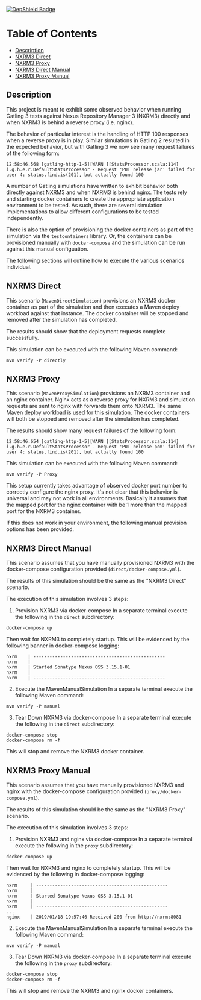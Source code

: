 <!--

    Copyright (c) 2019-present Sonatype, Inc. All rights reserved.

    This program is licensed to you under the Apache License Version 2.0,
    and you may not use this file except in compliance with the Apache License Version 2.0.
    You may obtain a copy of the Apache License Version 2.0 at http://www.apache.org/licenses/LICENSE-2.0.

    Unless required by applicable law or agreed to in writing,
    software distributed under the Apache License Version 2.0 is distributed on an
    "AS IS" BASIS, WITHOUT WARRANTIES OR CONDITIONS OF ANY KIND, either express or implied.
    See the Apache License Version 2.0 for the specific language governing permissions and limitations there under.

-->
[![DepShield Badge](https://depshield.sonatype.org/badges/bradbeck/gatling-http-100/depshield.svg)](https://depshield.github.io)
# Table of Contents
* [Description](#description)
* [NXRM3 Direct](#nxrm3-direct)
* [NXRM3 Proxy](#nxrm3-proxy)
* [NXRM3 Direct Manual](#nxrm3-direct-manual)
* [NXRM3 Proxy Manual](#nxrm3-proxy-manual)

## Description
This project is meant to exhibit some observed behavior when running Gatling 3 tests against Nexus Repository Manager 3 (NXRM3) directly and when NXRM3 is behind a reverse proxy (i.e. nginx).

The behavior of particular interest is the handling of HTTP 100 responses when a reverse proxy is in play. Similar simulations in Gatling 2 resulted in the expected behavior, but with Gatling 3 we now see many request failures of the following form:
```
12:58:46.568 [gatling-http-1-5][WARN ][StatsProcessor.scala:114] i.g.h.e.r.DefaultStatsProcessor - Request 'PUT release jar' failed for user 4: status.find.is(201), but actually found 100
```

A number of Gatling simulations have written to exhibit behavior both directly against NXRM3 and when NXRM3 is behind nginx. The tests rely and starting docker containers to create the appropriate application environment to be tested. As such, there are several simulation implementations to allow different configurations to be tested independently.

There is also the option of provisioning the docker containers as part of the simulation via the `testcontainers` library. Or, the containers can be provisioned manually with `docker-compose` and the simulation can be run against this manual configuation.

The following sections will outline how to execute the various scenarios individual.

## NXRM3 Direct
This scenario (`MavenDirectSimulation`) provisions an NXRM3 docker container as part of the simulation and then executes a Maven deploy workload against that instance. The docker container will be stopped and removed after the simulation has completed.

The results should show that the deployment requests complete successfully.

This simulation can be executed with the following Maven command:
```
mvn verify -P directly
```

## NXRM3 Proxy
This scenario (`MavenProxySimulation`) provisions an NXRM3 container and an nginx container. Nginx acts as a reverse proxy for NXRM3 and simulation requests are sent to nginx with forwards them onto NXRM3. The same Maven deploy workload is used for this simulation. The docker containers will both be stopped and removed after the simulation has completed.

The results should show many request failures of the following form:
```
12:58:46.654 [gatling-http-1-5][WARN ][StatsProcessor.scala:114] i.g.h.e.r.DefaultStatsProcessor - Request 'PUT release pom' failed for user 4: status.find.is(201), but actually found 100
```

This simulation can be executed with the following Maven command:
```
mvn verify -P Proxy
```

This setup currently takes advantage of observed docker port number to correctly configure the nginx proxy. It's not clear that this behavior is universal and may not work in all environments. Basically it assumes that the mapped port for the nginx container with be 1 more than the mapped port for the NXRM3 container.

If this does not work in your environment, the following manual provision options has been provided.

## NXRM3 Direct Manual
This scenario assumes that you have manually provisioned NXRM3 with the docker-compose configuration provided (`direct/docker-compose.yml`).

The results of this simulation should be the same as the "NXRM3 Direct" scenario.

The execution of this simulation involves 3 steps:
1. Provision NXRM3 via docker-compose
In a separate terminal execute the following in the `direct` subdirectory:
```
docker-compose up
```
Then wait for NXRM3 to completely startup. This will be evidenced by the following banner in docker-compose logging:
```
nxrm    | -------------------------------------------------
nxrm    |
nxrm    | Started Sonatype Nexus OSS 3.15.1-01
nxrm    |
nxrm    | -------------------------------------------------
```
2. Execute the MavenManualSimulation
In a separate terminal execute the following Maven command:
```
mvn verify -P manual
```
3. Tear Down NXRM3 via docker-compose
In a separate terminal execute the following in the `direct` subdirectory:
```
docker-compose stop
docker-compose rm -f
```
This will stop and remove the NXRM3 docker container.

## NXRM3 Proxy Manual
This scenario assumes that you have manually provisioned NXRM3 and nginx with the docker-compose configuration provided (`proxy/docker-compose.yml`).

The results of this simulation should be the same as the "NXRM3 Proxy" scenario.

The execution of this simulation involves 3 steps:
1. Provision NXRM3 and nginx via docker-compose
In a separate terminal execute the following in the `proxy` subdirectory:
```
docker-compose up
```
Then wait for NXRM3 and nginx to completely startup. This will be evidenced by the following in docker-compose logging:
```
nxrm     | -------------------------------------------------
nxrm     |
nxrm     | Started Sonatype Nexus OSS 3.15.1-01
nxrm     |
nxrm     | -------------------------------------------------
...
nginx    | 2019/01/18 19:57:46 Received 200 from http://nxrm:8081
```
2. Execute the MavenManualSimulation
In a separate terminal execute the following Maven command:
```
mvn verify -P manual
```
3. Tear Down NXRM3 via docker-compose
In a separate terminal execute the following in the `proxy` subdirectory:
```
docker-compose stop
docker-compose rm -f
```
This will stop and remove the NXRM3 and nginx docker containers.

